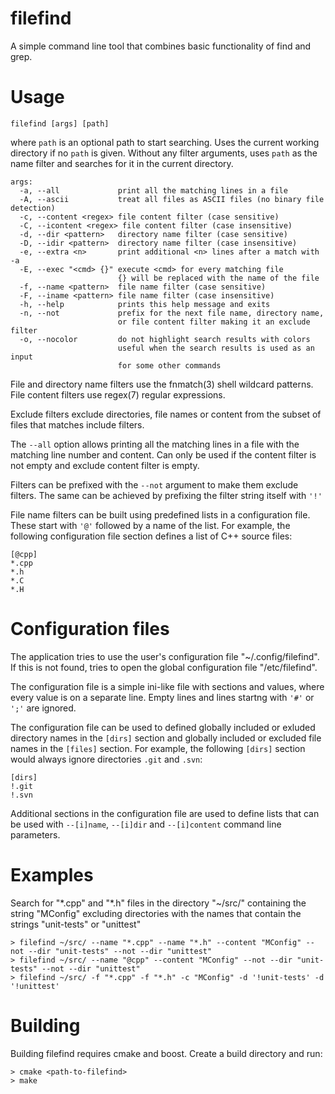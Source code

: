 # filefind
A simple command line tool that combines basic functionality of find and grep.

# Usage
`filefind [args] [path]`

where `path` is an optional path to start searching. Uses the current working directory if no `path` is given. Without any filter arguments, uses `path` as the name filter and searches for it in the current directory.

```
args:
  -a, --all             print all the matching lines in a file
  -A, --ascii           treat all files as ASCII files (no binary file detection)
  -c, --content <regex> file content filter (case sensitive)
  -C, --icontent <regex> file content filter (case insensitive)
  -d, --dir <pattern>   directory name filter (case sensitive)
  -D, --idir <pattern>  directory name filter (case insensitive)
  -e, --extra <n>       print additional <n> lines after a match with -a
  -E, --exec "<cmd> {}" execute <cmd> for every matching file
                        {} will be replaced with the name of the file
  -f, --name <pattern>  file name filter (case sensitive)
  -F, --iname <pattern> file name filter (case insensitive)
  -h, --help            prints this help message and exits
  -n, --not             prefix for the next file name, directory name,
                        or file content filter making it an exclude filter
  -o, --nocolor         do not highlight search results with colors
                        useful when the search results is used as an input
                        for some other commands
```

File and directory name filters use the fnmatch(3) shell wildcard patterns. File content filters use regex(7) regular expressions.

Exclude filters exclude directories, file names or content from the subset of files that matches include filters.

The `--all` option allows printing all the matching lines in a file with the matching line number and content. Can only be used if the content filter is not empty and exclude content filter is empty.

Filters can be prefixed with the `--not` argument to make them exclude filters. The same can be achieved by prefixing the filter string itself with `'!'`

File name filters can be built using predefined lists in a configuration file. These start with `'@'` followed by a name of the list. For example, the following configuration file section defines a list of C++ source files:

```
[@cpp]
*.cpp
*.h
*.C
*.H
```
# Configuration files

The application tries to use the user's configuration file "~/.config/filefind". If this is not found, tries to open the global configuration file "/etc/filefind".

The configuration file is a simple ini-like file with sections and values, where every value is on a separate line. Empty lines and lines startng with `'#'` or `';'` are ignored.

The configuration file can be used to defined globally included or exluded directory names in the `[dirs]` section and globally included or excluded file names in the `[files]` section. For example, the following `[dirs]` section would always ignore directories `.git` and `.svn`:
```
[dirs]
!.git
!.svn
```
Additional sections in the configuration file are used to define lists that can be used with `--[i]name`, `--[i]dir` and `--[i]content` command line parameters.

# Examples

Search for "\*.cpp" and "\*.h" files in the directory "~/src/" containing the string
"MConfig" excluding directories with the names that contain the strings "unit-tests"
or "unittest"

```
> filefind ~/src/ --name "*.cpp" --name "*.h" --content "MConfig" --not --dir "unit-tests" --not --dir "unittest"
> filefind ~/src/ --name "@cpp" --content "MConfig" --not --dir "unit-tests" --not --dir "unittest"
> filefind ~/src/ -f "*.cpp" -f "*.h" -c "MConfig" -d '!unit-tests' -d '!unittest'
```

# Building
Building filefind requires cmake and boost. Create a build directory and run:
```
> cmake <path-to-filefind>
> make
```
